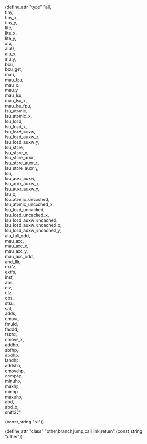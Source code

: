 (define_attr "type"
 "all,\
  tiny,\
  tiny_x,\
  tiny_y,\
  lite, \
  lite_x, \
  lite_y, \
  alu,\
  alu0,\
  alu_x,\
  alu_y,\
  bcu,\
  bcu_get,\
  mau,\
  mau_fpu,\
  mau_x,\
  mau_y,\
  mau_lsu,\
  mau_lsu_x,\
  mau_lsu_fpu,\
  lsu_atomic,\
  lsu_atomic_x,\
  lsu_load,\
  lsu_load_x,\
  lsu_load_auxw,\
  lsu_load_auxw_x,\
  lsu_load_auxw_y,\
  lsu_store,\
  lsu_store_x,\
  lsu_store_auxr,\
  lsu_store_auxr_x,\
  lsu_store_auxr_y,\
  lsu,\
  lsu_auxr_auxw,\
  lsu_auxr_auxw_x,\
  lsu_auxr_auxw_y,\
  lsu_x, \
  lsu_atomic_uncached,\
  lsu_atomic_uncached_x,\
  lsu_load_uncached,\
  lsu_load_uncached_x,\
  lsu_load_auxw_uncached,\
  lsu_load_auxw_uncached_x,\
  lsu_load_auxw_uncached_y,\
  alu_full_odd, \
  mau_acc, \
  mau_acc_x, \
  mau_acc_y, \
  mau_acc_odd, \
  and_Ilh, \
  extfz, \
  extfs, \
  insf, \
  abs, \
  clz, \
  ctz, \
  cbs, \
  stsu, \
  sat, \
  adds, \
  cmove, \
  fmuld, \
  faddd, \
  fsbfd, \
  cmove_x, \
  addhp, \
  sbfhp, \
  abdhp, \
  landhp, \
  addshp, \
  cmovehp, \
  comphp, \
  minuhp, \
  maxhp, \
  minhp, \
  maxuhp, \
  abd, \
  abd_x, \
  shift32"

  (const_string "all"))

(define_attr "class" "other,branch,jump,call,link,return" (const_string "other"))

